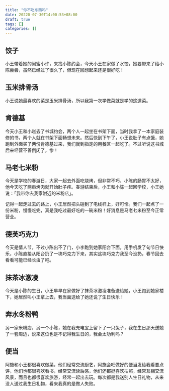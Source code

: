 ```yaml
---
title: "你不吃东西吗"
date: 20220-07-30T14:00:53+08:00
draft: true
tags: []
categories: []
---
```




## 饺子

小王带着她的闺蜜小许，来找小陈约会，今天小王在家做了水饺，她要带来了给小陈尝尝，虽然已经过了很久了，但现在回想起来还是很好吃！

## 玉米排骨汤

小王说她最喜欢的菜是玉米排骨汤，所以我第一次学做菜就是学的这道菜。

## 肯德基

今天小王和小赵去了书城约会，两个人一起坐在书架下面，当时我拿了一本家庭装修的书，两个人就在书架下面畅想未来。然后快到下午了，小王说肚子有点饿，她跑到外面买了两份肯德基过来，我们就到指定的用餐区一起吃了。不过听说这书城后来经营不善倒闭了，惨！

## 马老七米粉

今天是学校的春游日，大家一起去外面吃烧烤，但非常不巧，小陈的肠胃不太好，他今天吃了两串烤肉就开始肚子疼。春游结束后，小王和小陈一起回学校，小王她说：「我带你去我家附近的米粉店」。

记得一起走过去的路上，小王居然把头碰到了电线杆上，好可怜。我们一起点了一份米粉，慢慢吃完，真是我吃过最好吃的一碗米粉！好消息是马老七米粉至今正常营业。

## 德芙巧克力

今天是情人节，不过小陈出不了门，小李跑到她家阳台下面，用手机发了句节日快乐，小陈直接从阳台扔了一块巧克力下来，其实这块巧克力我至今没扔，春节回去看看可能已经长虫了吧。

## 抹茶冰激凌

今天是小陈的生日，小王早早在家做好了抹茶冰激凌准备送给她，小王跑到她家楼下，她居然叫小王拿上去，我当面送给了她还说了生日快乐！

## 奔水冬粉鸭

另一家米粉店，另一个小陈，她在我充电宝上留下了一只兔子，我在生日那天送她了一套周边，说来这位也是不记得我生日的，我会太功利吗？

## 便当

阿施和小王都很喜欢做菜，他们经常交流厨艺，阿施会吧做好的便当发给我看要点评，他们也都很喜欢看书，经常交流读后感，他们还都挺喜欢拍照，经常互相交流风景，而且也都很喜欢旅游，经常一起出去玩。每次都是我送别人生日礼物，从来没人送过我生日礼物，看来我真的是做人失败。

